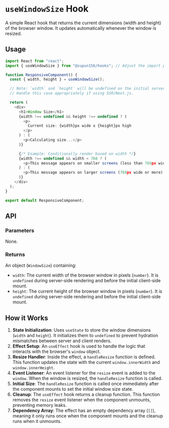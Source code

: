 # `useWindowSize` Hook

A simple React hook that returns the current dimensions (width and height) of the browser window. It updates automatically whenever the window is resized.

## Usage

```typescript
import React from "react";
import { useWindowSize } from "@supun156/hooks"; // Adjust the import path as needed

function ResponsiveComponent() {
  const { width, height } = useWindowSize();

  // Note: `width` and `height` will be undefined on the initial server render.
  // Handle this case appropriately if using SSR/Next.js.

  return (
    <div>
      <h1>Window Size</h1>
      {width !== undefined && height !== undefined ? (
        <p>
          Current size: {width}px wide x {height}px high
        </p>
      ) : (
        <p>Calculating size...</p>
      )}

      {/* Example: Conditionally render based on width */}
      {width !== undefined && width < 768 ? (
        <p>This message appears on smaller screens (less than 768px wide).</p>
      ) : (
        <p>This message appears on larger screens (768px wide or more).</p>
      )}
    </div>
  );
}

export default ResponsiveComponent;
```

## API

### Parameters

None.

### Returns

An object (`WindowSize`) containing:

- `width`: The current width of the browser window in pixels (`number`). It is `undefined` during server-side rendering and before the initial client-side mount.
- `height`: The current height of the browser window in pixels (`number`). It is `undefined` during server-side rendering and before the initial client-side mount.

## How it Works

1.  **State Initialization**: Uses `useState` to store the window dimensions (`width` and `height`). It initializes them to `undefined` to prevent hydration mismatches between server and client renders.
2.  **Effect Setup**: An `useEffect` hook is used to handle the logic that interacts with the browser's `window` object.
3.  **Resize Handler**: Inside the effect, a `handleResize` function is defined. This function updates the state with the current `window.innerWidth` and `window.innerHeight`.
4.  **Event Listener**: An event listener for the `resize` event is added to the `window`. When the window is resized, the `handleResize` function is called.
5.  **Initial Size**: The `handleResize` function is called once immediately after the component mounts to set the initial window size state.
6.  **Cleanup**: The `useEffect` hook returns a cleanup function. This function removes the `resize` event listener when the component unmounts, preventing memory leaks.
7.  **Dependency Array**: The effect has an empty dependency array (`[]`), meaning it only runs once when the component mounts and the cleanup runs when it unmounts.
